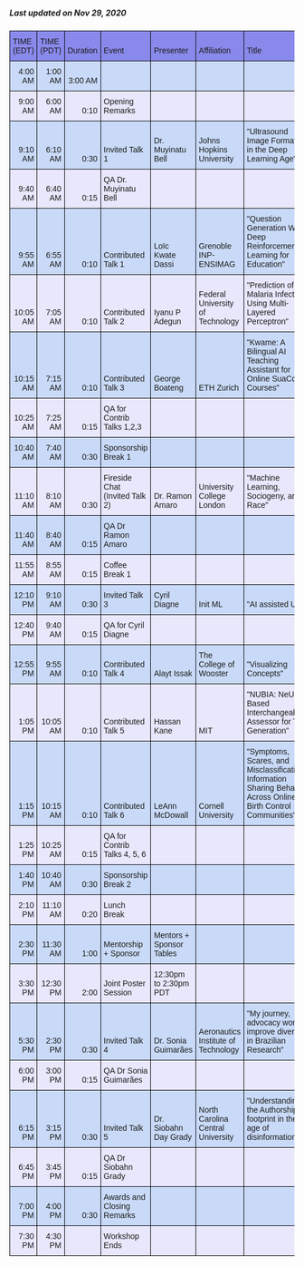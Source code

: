 ##### Last updated on Nov 29, 2020

<table style="border-collapse:collapse;border-spacing:0" class="tg"><thead><tr><th style="background-color:#8989EB;border-color:black;border-style:solid;border-width:1px;font-family:Arial, sans-serif;font-size:14px;font-weight:normal;overflow:hidden;padding:10px 5px;text-align:left;vertical-align:bottom;word-break:normal"><span style="background-color:#8989EB">TIME (EDT)</span></th><th style="background-color:#8989EB;border-color:black;border-style:solid;border-width:1px;font-family:Arial, sans-serif;font-size:14px;font-weight:normal;overflow:hidden;padding:10px 5px;text-align:left;vertical-align:bottom;word-break:normal"><span style="background-color:#8989EB">TIME (PDT)</span></th><th style="background-color:#8989EB;border-color:black;border-style:solid;border-width:1px;font-family:Arial, sans-serif;font-size:14px;font-weight:normal;overflow:hidden;padding:10px 5px;text-align:left;vertical-align:bottom;word-break:normal"><span style="background-color:#8989EB">Duration</span></th><th style="background-color:#8989EB;border-color:black;border-style:solid;border-width:1px;font-family:Arial, sans-serif;font-size:14px;font-weight:normal;overflow:hidden;padding:10px 5px;text-align:left;vertical-align:bottom;word-break:normal"><span style="background-color:#8989EB">Event</span></th><th style="background-color:#8989EB;border-color:black;border-style:solid;border-width:1px;font-family:Arial, sans-serif;font-size:14px;font-weight:normal;overflow:hidden;padding:10px 5px;text-align:left;vertical-align:bottom;word-break:normal"><span style="background-color:#8989EB">Presenter</span></th><th style="background-color:#8989EB;border-color:black;border-style:solid;border-width:1px;font-family:Arial, sans-serif;font-size:14px;font-weight:normal;overflow:hidden;padding:10px 5px;text-align:left;vertical-align:bottom;word-break:normal"><span style="background-color:#8989EB">Affiliation</span></th><th style="background-color:#8989EB;border-color:black;border-style:solid;border-width:1px;font-family:Arial, sans-serif;font-size:14px;font-weight:normal;overflow:hidden;padding:10px 5px;text-align:left;vertical-align:bottom;word-break:normal"><span style="background-color:#8989EB">Title</span></th></tr></thead><tbody><tr><td style="background-color:#C9DAF8;border-color:black;border-style:solid;border-width:1px;font-family:Arial, sans-serif;font-size:14px;overflow:hidden;padding:10px 5px;text-align:right;vertical-align:bottom;word-break:normal"><span style="background-color:#C9DAF8">4:00 AM</span></td><td style="background-color:#C9DAF8;border-color:black;border-style:solid;border-width:1px;font-family:Arial, sans-serif;font-size:14px;overflow:hidden;padding:10px 5px;text-align:right;vertical-align:bottom;word-break:normal"><span style="background-color:#C9DAF8">1:00 AM</span></td><td style="background-color:#C9DAF8;border-color:black;border-style:solid;border-width:1px;font-family:Arial, sans-serif;font-size:14px;overflow:hidden;padding:10px 5px;text-align:right;vertical-align:bottom;word-break:normal"><span style="background-color:#C9DAF8">3:00 AM</span></td><td style="background-color:#C9DAF8;border-color:black;border-style:solid;border-width:1px;font-family:Arial, sans-serif;font-size:14px;overflow:hidden;padding:10px 5px;text-align:left;vertical-align:bottom;word-break:normal"></td><td style="background-color:#C9DAF8;border-color:black;border-style:solid;border-width:1px;font-family:Arial, sans-serif;font-size:14px;overflow:hidden;padding:10px 5px;text-align:left;vertical-align:bottom;word-break:normal"></td><td style="background-color:#C9DAF8;border-color:black;border-style:solid;border-width:1px;font-family:Arial, sans-serif;font-size:14px;overflow:hidden;padding:10px 5px;text-align:left;vertical-align:bottom;word-break:normal"></td><td style="background-color:#C9DAF8;border-color:black;border-style:solid;border-width:1px;font-family:Arial, sans-serif;font-size:14px;overflow:hidden;padding:10px 5px;text-align:left;vertical-align:bottom;word-break:normal"></td></tr><tr><td style="background-color:#E8E7FC;border-color:black;border-style:solid;border-width:1px;font-family:Arial, sans-serif;font-size:14px;overflow:hidden;padding:10px 5px;text-align:right;vertical-align:bottom;word-break:normal"><span style="background-color:#E8E7FC">9:00 AM</span></td><td style="background-color:#E8E7FC;border-color:black;border-style:solid;border-width:1px;font-family:Arial, sans-serif;font-size:14px;overflow:hidden;padding:10px 5px;text-align:right;vertical-align:bottom;word-break:normal"><span style="background-color:#E8E7FC">6:00 AM</span></td><td style="background-color:#E8E7FC;border-color:black;border-style:solid;border-width:1px;font-family:Arial, sans-serif;font-size:14px;overflow:hidden;padding:10px 5px;text-align:right;vertical-align:bottom;word-break:normal"><span style="background-color:#E8E7FC">0:10</span></td><td style="background-color:#E8E7FC;border-color:black;border-style:solid;border-width:1px;font-family:Arial, sans-serif;font-size:14px;overflow:hidden;padding:10px 5px;text-align:left;vertical-align:bottom;word-break:normal"><span style="background-color:#E8E7FC">Opening Remarks</span></td><td style="background-color:#E8E7FC;border-color:black;border-style:solid;border-width:1px;font-family:Arial, sans-serif;font-size:14px;overflow:hidden;padding:10px 5px;text-align:left;vertical-align:bottom;word-break:normal"></td><td style="background-color:#E8E7FC;border-color:black;border-style:solid;border-width:1px;font-family:Arial, sans-serif;font-size:14px;overflow:hidden;padding:10px 5px;text-align:left;vertical-align:bottom;word-break:normal"></td><td style="background-color:#E8E7FC;border-color:black;border-style:solid;border-width:1px;font-family:Arial, sans-serif;font-size:14px;overflow:hidden;padding:10px 5px;text-align:left;vertical-align:bottom;word-break:normal"></td></tr><tr><td style="background-color:#C9DAF8;border-color:black;border-style:solid;border-width:1px;font-family:Arial, sans-serif;font-size:14px;overflow:hidden;padding:10px 5px;text-align:right;vertical-align:bottom;word-break:normal"><span style="background-color:#C9DAF8">9:10 AM</span></td><td style="background-color:#C9DAF8;border-color:black;border-style:solid;border-width:1px;font-family:Arial, sans-serif;font-size:14px;overflow:hidden;padding:10px 5px;text-align:right;vertical-align:bottom;word-break:normal"><span style="background-color:#C9DAF8">6:10 AM</span></td><td style="background-color:#C9DAF8;border-color:black;border-style:solid;border-width:1px;font-family:Arial, sans-serif;font-size:14px;overflow:hidden;padding:10px 5px;text-align:right;vertical-align:bottom;word-break:normal"><span style="background-color:#C9DAF8">0:30</span></td><td style="background-color:#C9DAF8;border-color:black;border-style:solid;border-width:1px;font-family:Arial, sans-serif;font-size:14px;overflow:hidden;padding:10px 5px;text-align:left;vertical-align:bottom;word-break:normal"><span style="background-color:#C9DAF8">Invited Talk 1</span></td><td style="background-color:#C9DAF8;border-color:black;border-style:solid;border-width:1px;font-family:Arial, sans-serif;font-size:14px;overflow:hidden;padding:10px 5px;text-align:left;vertical-align:bottom;word-break:normal"><span style="background-color:#C9DAF8">Dr. Muyinatu Bell</span></td><td style="background-color:#C9DAF8;border-color:black;border-style:solid;border-width:1px;font-family:Arial, sans-serif;font-size:14px;overflow:hidden;padding:10px 5px;text-align:left;vertical-align:bottom;word-break:normal"><span style="background-color:#C9DAF8">Johns Hopkins University</span></td><td style="background-color:#C9DAF8;border-color:black;border-style:solid;border-width:1px;font-family:Arial, sans-serif;font-size:14px;overflow:hidden;padding:10px 5px;text-align:left;vertical-align:bottom;word-break:normal"><span style="background-color:#C9DAF8">"Ultrasound Image Formation in the Deep Learning Age"</span></td></tr><tr><td style="background-color:#E8E7FC;border-color:black;border-style:solid;border-width:1px;font-family:Arial, sans-serif;font-size:14px;overflow:hidden;padding:10px 5px;text-align:right;vertical-align:bottom;word-break:normal"><span style="background-color:#E8E7FC">9:40 AM</span></td><td style="background-color:#E8E7FC;border-color:black;border-style:solid;border-width:1px;font-family:Arial, sans-serif;font-size:14px;overflow:hidden;padding:10px 5px;text-align:right;vertical-align:bottom;word-break:normal"><span style="background-color:#E8E7FC">6:40 AM</span></td><td style="background-color:#E8E7FC;border-color:black;border-style:solid;border-width:1px;font-family:Arial, sans-serif;font-size:14px;overflow:hidden;padding:10px 5px;text-align:right;vertical-align:bottom;word-break:normal"><span style="background-color:#E8E7FC">0:15</span></td><td style="background-color:#E8E7FC;border-color:black;border-style:solid;border-width:1px;font-family:Arial, sans-serif;font-size:14px;overflow:hidden;padding:10px 5px;text-align:left;vertical-align:bottom;word-break:normal"><span style="background-color:#E8E7FC">QA Dr. Muyinatu Bell</span></td><td style="background-color:#E8E7FC;border-color:black;border-style:solid;border-width:1px;font-family:Arial, sans-serif;font-size:14px;overflow:hidden;padding:10px 5px;text-align:left;vertical-align:bottom;word-break:normal"></td><td style="background-color:#E8E7FC;border-color:black;border-style:solid;border-width:1px;font-family:Arial, sans-serif;font-size:14px;overflow:hidden;padding:10px 5px;text-align:left;vertical-align:bottom;word-break:normal"></td><td style="background-color:#E8E7FC;border-color:black;border-style:solid;border-width:1px;font-family:Arial, sans-serif;font-size:14px;overflow:hidden;padding:10px 5px;text-align:left;vertical-align:bottom;word-break:normal"></td></tr><tr><td style="background-color:#C9DAF8;border-color:black;border-style:solid;border-width:1px;font-family:Arial, sans-serif;font-size:14px;overflow:hidden;padding:10px 5px;text-align:right;vertical-align:bottom;word-break:normal"><span style="background-color:#C9DAF8">9:55 AM</span></td><td style="background-color:#C9DAF8;border-color:black;border-style:solid;border-width:1px;font-family:Arial, sans-serif;font-size:14px;overflow:hidden;padding:10px 5px;text-align:right;vertical-align:bottom;word-break:normal"><span style="background-color:#C9DAF8">6:55 AM</span></td><td style="background-color:#C9DAF8;border-color:black;border-style:solid;border-width:1px;font-family:Arial, sans-serif;font-size:14px;overflow:hidden;padding:10px 5px;text-align:right;vertical-align:bottom;word-break:normal"><span style="background-color:#C9DAF8">0:10</span></td><td style="background-color:#C9DAF8;border-color:black;border-style:solid;border-width:1px;font-family:Arial, sans-serif;font-size:14px;overflow:hidden;padding:10px 5px;text-align:left;vertical-align:bottom;word-break:normal"><span style="background-color:#C9DAF8">Contributed Talk 1</span></td><td style="background-color:#C9DAF8;border-color:black;border-style:solid;border-width:1px;font-family:Arial, sans-serif;font-size:14px;overflow:hidden;padding:10px 5px;text-align:left;vertical-align:bottom;word-break:normal"><span style="background-color:#C9DAF8">Loïc Kwate Dassi</span></td><td style="background-color:#C9DAF8;border-color:black;border-style:solid;border-width:1px;font-family:Arial, sans-serif;font-size:14px;overflow:hidden;padding:10px 5px;text-align:left;vertical-align:bottom;word-break:normal"><span style="background-color:#C9DAF8">Grenoble INP-ENSIMAG</span></td><td style="background-color:#C9DAF8;border-color:black;border-style:solid;border-width:1px;font-family:Arial, sans-serif;font-size:14px;overflow:hidden;padding:10px 5px;text-align:left;vertical-align:top;word-break:normal">"Question Generation With Deep Reinforcement Learning for Education"</td></tr><tr><td style="background-color:#E8E7FC;border-color:black;border-style:solid;border-width:1px;font-family:Arial, sans-serif;font-size:14px;overflow:hidden;padding:10px 5px;text-align:right;vertical-align:bottom;word-break:normal"><span style="background-color:#E8E7FC">10:05 AM</span></td><td style="background-color:#E8E7FC;border-color:black;border-style:solid;border-width:1px;font-family:Arial, sans-serif;font-size:14px;overflow:hidden;padding:10px 5px;text-align:right;vertical-align:bottom;word-break:normal"><span style="background-color:#E8E7FC">7:05 AM</span></td><td style="background-color:#E8E7FC;border-color:black;border-style:solid;border-width:1px;font-family:Arial, sans-serif;font-size:14px;overflow:hidden;padding:10px 5px;text-align:right;vertical-align:bottom;word-break:normal"><span style="background-color:#E8E7FC">0:10</span></td><td style="background-color:#E8E7FC;border-color:black;border-style:solid;border-width:1px;font-family:Arial, sans-serif;font-size:14px;overflow:hidden;padding:10px 5px;text-align:left;vertical-align:bottom;word-break:normal"><span style="background-color:#E8E7FC">Contributed Talk 2</span></td><td style="background-color:#E8E7FC;border-color:black;border-style:solid;border-width:1px;font-family:Arial, sans-serif;font-size:14px;overflow:hidden;padding:10px 5px;text-align:left;vertical-align:bottom;word-break:normal"><span style="background-color:#E8E7FC">Iyanu P Adegun</span></td><td style="background-color:#E8E7FC;border-color:black;border-style:solid;border-width:1px;font-family:Arial, sans-serif;font-size:14px;overflow:hidden;padding:10px 5px;text-align:left;vertical-align:bottom;word-break:normal"><span style="background-color:#E8E7FC">Federal University of Technology</span></td><td style="background-color:#E8E7FC;border-color:black;border-style:solid;border-width:1px;font-family:Arial, sans-serif;font-size:14px;overflow:hidden;padding:10px 5px;text-align:left;vertical-align:bottom;word-break:normal"><span style="background-color:#E8E7FC">"Prediction of Malaria Infection Using Multi-Layered Perceptron"</span></td></tr><tr><td style="background-color:#C9DAF8;border-color:black;border-style:solid;border-width:1px;font-family:Arial, sans-serif;font-size:14px;overflow:hidden;padding:10px 5px;text-align:right;vertical-align:bottom;word-break:normal"><span style="background-color:#C9DAF8">10:15 AM</span></td><td style="background-color:#C9DAF8;border-color:black;border-style:solid;border-width:1px;font-family:Arial, sans-serif;font-size:14px;overflow:hidden;padding:10px 5px;text-align:right;vertical-align:bottom;word-break:normal"><span style="background-color:#C9DAF8">7:15 AM</span></td><td style="background-color:#C9DAF8;border-color:black;border-style:solid;border-width:1px;font-family:Arial, sans-serif;font-size:14px;overflow:hidden;padding:10px 5px;text-align:right;vertical-align:bottom;word-break:normal"><span style="background-color:#C9DAF8">0:10</span></td><td style="background-color:#C9DAF8;border-color:black;border-style:solid;border-width:1px;font-family:Arial, sans-serif;font-size:14px;overflow:hidden;padding:10px 5px;text-align:left;vertical-align:bottom;word-break:normal"><span style="background-color:#C9DAF8">Contributed Talk 3</span></td><td style="background-color:#C9DAF8;border-color:black;border-style:solid;border-width:1px;font-family:Arial, sans-serif;font-size:14px;overflow:hidden;padding:10px 5px;text-align:left;vertical-align:bottom;word-break:normal"><span style="background-color:#C9DAF8">George Boateng</span></td><td style="background-color:#C9DAF8;border-color:black;border-style:solid;border-width:1px;font-family:Arial, sans-serif;font-size:14px;overflow:hidden;padding:10px 5px;text-align:left;vertical-align:bottom;word-break:normal"><span style="background-color:#C9DAF8">ETH Zurich</span></td><td style="background-color:#C9DAF8;border-color:black;border-style:solid;border-width:1px;font-family:Arial, sans-serif;font-size:14px;overflow:hidden;padding:10px 5px;text-align:left;vertical-align:top;word-break:normal">"Kwame: A Bilingual AI Teaching Assistant for Online SuaCode Courses"</td></tr><tr><td style="background-color:#E8E7FC;border-color:black;border-style:solid;border-width:1px;font-family:Arial, sans-serif;font-size:14px;overflow:hidden;padding:10px 5px;text-align:right;vertical-align:bottom;word-break:normal"><span style="background-color:#E8E7FC">10:25 AM</span></td><td style="background-color:#E8E7FC;border-color:black;border-style:solid;border-width:1px;font-family:Arial, sans-serif;font-size:14px;overflow:hidden;padding:10px 5px;text-align:right;vertical-align:bottom;word-break:normal"><span style="background-color:#E8E7FC">7:25 AM</span></td><td style="background-color:#E8E7FC;border-color:black;border-style:solid;border-width:1px;font-family:Arial, sans-serif;font-size:14px;overflow:hidden;padding:10px 5px;text-align:right;vertical-align:bottom;word-break:normal"><span style="background-color:#E8E7FC">0:15</span></td><td style="background-color:#E8E7FC;border-color:black;border-style:solid;border-width:1px;font-family:Arial, sans-serif;font-size:14px;overflow:hidden;padding:10px 5px;text-align:left;vertical-align:bottom;word-break:normal"><span style="background-color:#E8E7FC">QA for Contrib Talks 1,2,3</span></td><td style="background-color:#E8E7FC;border-color:black;border-style:solid;border-width:1px;font-family:Arial, sans-serif;font-size:14px;overflow:hidden;padding:10px 5px;text-align:left;vertical-align:bottom;word-break:normal"></td><td style="background-color:#E8E7FC;border-color:black;border-style:solid;border-width:1px;font-family:Arial, sans-serif;font-size:14px;overflow:hidden;padding:10px 5px;text-align:left;vertical-align:bottom;word-break:normal"></td><td style="background-color:#E8E7FC;border-color:black;border-style:solid;border-width:1px;font-family:Arial, sans-serif;font-size:14px;overflow:hidden;padding:10px 5px;text-align:left;vertical-align:bottom;word-break:normal"></td></tr><tr><td style="background-color:#C9DAF8;border-color:black;border-style:solid;border-width:1px;font-family:Arial, sans-serif;font-size:14px;overflow:hidden;padding:10px 5px;text-align:right;vertical-align:bottom;word-break:normal"><span style="background-color:#C9DAF8">10:40 AM</span></td><td style="background-color:#C9DAF8;border-color:black;border-style:solid;border-width:1px;font-family:Arial, sans-serif;font-size:14px;overflow:hidden;padding:10px 5px;text-align:right;vertical-align:bottom;word-break:normal"><span style="background-color:#C9DAF8">7:40 AM</span></td><td style="background-color:#C9DAF8;border-color:black;border-style:solid;border-width:1px;font-family:Arial, sans-serif;font-size:14px;overflow:hidden;padding:10px 5px;text-align:right;vertical-align:bottom;word-break:normal"><span style="background-color:#C9DAF8">0:30</span></td><td style="background-color:#C9DAF8;border-color:black;border-style:solid;border-width:1px;font-family:Arial, sans-serif;font-size:14px;overflow:hidden;padding:10px 5px;text-align:left;vertical-align:bottom;word-break:normal"><span style="background-color:#C9DAF8">Sponsorship Break 1</span></td><td style="background-color:#C9DAF8;border-color:black;border-style:solid;border-width:1px;font-family:Arial, sans-serif;font-size:14px;overflow:hidden;padding:10px 5px;text-align:left;vertical-align:bottom;word-break:normal"></td><td style="background-color:#C9DAF8;border-color:black;border-style:solid;border-width:1px;font-family:Arial, sans-serif;font-size:14px;overflow:hidden;padding:10px 5px;text-align:left;vertical-align:bottom;word-break:normal"></td><td style="background-color:#C9DAF8;border-color:black;border-style:solid;border-width:1px;font-family:Arial, sans-serif;font-size:14px;overflow:hidden;padding:10px 5px;text-align:left;vertical-align:bottom;word-break:normal"></td></tr><tr><td style="background-color:#E8E7FC;border-color:black;border-style:solid;border-width:1px;font-family:Arial, sans-serif;font-size:14px;overflow:hidden;padding:10px 5px;text-align:right;vertical-align:bottom;word-break:normal"><span style="background-color:#E8E7FC">11:10 AM</span></td><td style="background-color:#E8E7FC;border-color:black;border-style:solid;border-width:1px;font-family:Arial, sans-serif;font-size:14px;overflow:hidden;padding:10px 5px;text-align:right;vertical-align:bottom;word-break:normal"><span style="background-color:#E8E7FC">8:10 AM</span></td><td style="background-color:#E8E7FC;border-color:black;border-style:solid;border-width:1px;font-family:Arial, sans-serif;font-size:14px;overflow:hidden;padding:10px 5px;text-align:right;vertical-align:bottom;word-break:normal"><span style="background-color:#E8E7FC">0:30</span></td><td style="background-color:#E8E7FC;border-color:black;border-style:solid;border-width:1px;font-family:Arial, sans-serif;font-size:14px;overflow:hidden;padding:10px 5px;text-align:left;vertical-align:bottom;word-break:normal"><span style="background-color:#E8E7FC">Fireside Chat (Invited Talk 2) </span></td><td style="background-color:#E8E7FC;border-color:black;border-style:solid;border-width:1px;font-family:Arial, sans-serif;font-size:14px;overflow:hidden;padding:10px 5px;text-align:left;vertical-align:bottom;word-break:normal"><span style="background-color:#E8E7FC">Dr. Ramon Amaro</span></td><td style="background-color:#E8E7FC;border-color:black;border-style:solid;border-width:1px;font-family:Arial, sans-serif;font-size:14px;overflow:hidden;padding:10px 5px;text-align:left;vertical-align:bottom;word-break:normal"><span style="background-color:#E8E7FC">University College London</span></td><td style="background-color:#E8E7FC;border-color:black;border-style:solid;border-width:1px;font-family:Arial, sans-serif;font-size:14px;overflow:hidden;padding:10px 5px;text-align:left;vertical-align:bottom;word-break:normal"><span style="background-color:#E8E7FC">"Machine Learning, Sociogeny, and Race"</span></td></tr><tr><td style="background-color:#C9DAF8;border-color:black;border-style:solid;border-width:1px;font-family:Arial, sans-serif;font-size:14px;overflow:hidden;padding:10px 5px;text-align:right;vertical-align:bottom;word-break:normal"><span style="background-color:#C9DAF8">11:40 AM</span></td><td style="background-color:#C9DAF8;border-color:black;border-style:solid;border-width:1px;font-family:Arial, sans-serif;font-size:14px;overflow:hidden;padding:10px 5px;text-align:right;vertical-align:bottom;word-break:normal"><span style="background-color:#C9DAF8">8:40 AM</span></td><td style="background-color:#C9DAF8;border-color:black;border-style:solid;border-width:1px;font-family:Arial, sans-serif;font-size:14px;overflow:hidden;padding:10px 5px;text-align:right;vertical-align:bottom;word-break:normal"><span style="background-color:#C9DAF8">0:15</span></td><td style="background-color:#C9DAF8;border-color:black;border-style:solid;border-width:1px;font-family:Arial, sans-serif;font-size:14px;overflow:hidden;padding:10px 5px;text-align:left;vertical-align:bottom;word-break:normal"><span style="background-color:#C9DAF8">QA Dr Ramon Amaro</span></td><td style="background-color:#C9DAF8;border-color:black;border-style:solid;border-width:1px;font-family:Arial, sans-serif;font-size:14px;overflow:hidden;padding:10px 5px;text-align:left;vertical-align:bottom;word-break:normal"></td><td style="background-color:#C9DAF8;border-color:black;border-style:solid;border-width:1px;font-family:Arial, sans-serif;font-size:14px;overflow:hidden;padding:10px 5px;text-align:left;vertical-align:bottom;word-break:normal"></td><td style="background-color:#C9DAF8;border-color:black;border-style:solid;border-width:1px;font-family:Arial, sans-serif;font-size:14px;overflow:hidden;padding:10px 5px;text-align:left;vertical-align:bottom;word-break:normal"></td></tr><tr><td style="background-color:#E8E7FC;border-color:black;border-style:solid;border-width:1px;font-family:Arial, sans-serif;font-size:14px;overflow:hidden;padding:10px 5px;text-align:right;vertical-align:bottom;word-break:normal"><span style="background-color:#E8E7FC">11:55 AM</span></td><td style="background-color:#E8E7FC;border-color:black;border-style:solid;border-width:1px;font-family:Arial, sans-serif;font-size:14px;overflow:hidden;padding:10px 5px;text-align:right;vertical-align:bottom;word-break:normal"><span style="background-color:#E8E7FC">8:55 AM</span></td><td style="background-color:#E8E7FC;border-color:black;border-style:solid;border-width:1px;font-family:Arial, sans-serif;font-size:14px;overflow:hidden;padding:10px 5px;text-align:right;vertical-align:bottom;word-break:normal"><span style="background-color:#E8E7FC">0:15</span></td><td style="background-color:#E8E7FC;border-color:black;border-style:solid;border-width:1px;font-family:Arial, sans-serif;font-size:14px;overflow:hidden;padding:10px 5px;text-align:left;vertical-align:bottom;word-break:normal"><span style="background-color:#E8E7FC">Coffee Break 1</span></td><td style="background-color:#E8E7FC;border-color:black;border-style:solid;border-width:1px;font-family:Arial, sans-serif;font-size:14px;overflow:hidden;padding:10px 5px;text-align:left;vertical-align:bottom;word-break:normal"></td><td style="background-color:#E8E7FC;border-color:black;border-style:solid;border-width:1px;font-family:Arial, sans-serif;font-size:14px;overflow:hidden;padding:10px 5px;text-align:left;vertical-align:bottom;word-break:normal"></td><td style="background-color:#E8E7FC;border-color:black;border-style:solid;border-width:1px;font-family:Arial, sans-serif;font-size:14px;overflow:hidden;padding:10px 5px;text-align:left;vertical-align:bottom;word-break:normal"></td></tr><tr><td style="background-color:#C9DAF8;border-color:black;border-style:solid;border-width:1px;font-family:Arial, sans-serif;font-size:14px;overflow:hidden;padding:10px 5px;text-align:right;vertical-align:bottom;word-break:normal"><span style="background-color:#C9DAF8">12:10 PM</span></td><td style="background-color:#C9DAF8;border-color:black;border-style:solid;border-width:1px;font-family:Arial, sans-serif;font-size:14px;overflow:hidden;padding:10px 5px;text-align:right;vertical-align:bottom;word-break:normal"><span style="background-color:#C9DAF8">9:10 AM</span></td><td style="background-color:#C9DAF8;border-color:black;border-style:solid;border-width:1px;font-family:Arial, sans-serif;font-size:14px;overflow:hidden;padding:10px 5px;text-align:right;vertical-align:bottom;word-break:normal"><span style="background-color:#C9DAF8">0:30</span></td><td style="background-color:#C9DAF8;border-color:black;border-style:solid;border-width:1px;font-family:Arial, sans-serif;font-size:14px;overflow:hidden;padding:10px 5px;text-align:left;vertical-align:bottom;word-break:normal"><span style="background-color:#C9DAF8">Invited Talk 3</span></td><td style="background-color:#C9DAF8;border-color:black;border-style:solid;border-width:1px;font-family:Arial, sans-serif;font-size:14px;overflow:hidden;padding:10px 5px;text-align:left;vertical-align:bottom;word-break:normal"><span style="background-color:#C9DAF8">Cyril Diagne</span></td><td style="background-color:#C9DAF8;border-color:black;border-style:solid;border-width:1px;font-family:Arial, sans-serif;font-size:14px;overflow:hidden;padding:10px 5px;text-align:left;vertical-align:bottom;word-break:normal"><span style="background-color:#C9DAF8">Init ML</span></td><td style="background-color:#C9DAF8;border-color:black;border-style:solid;border-width:1px;font-family:Arial, sans-serif;font-size:14px;overflow:hidden;padding:10px 5px;text-align:left;vertical-align:bottom;word-break:normal"><span style="background-color:#C9DAF8">"AI assisted UIs"</span></td></tr><tr><td style="background-color:#E8E7FC;border-color:black;border-style:solid;border-width:1px;font-family:Arial, sans-serif;font-size:14px;overflow:hidden;padding:10px 5px;text-align:right;vertical-align:bottom;word-break:normal"><span style="background-color:#E8E7FC">12:40 PM</span></td><td style="background-color:#E8E7FC;border-color:black;border-style:solid;border-width:1px;font-family:Arial, sans-serif;font-size:14px;overflow:hidden;padding:10px 5px;text-align:right;vertical-align:bottom;word-break:normal"><span style="background-color:#E8E7FC">9:40 AM</span></td><td style="background-color:#E8E7FC;border-color:black;border-style:solid;border-width:1px;font-family:Arial, sans-serif;font-size:14px;overflow:hidden;padding:10px 5px;text-align:right;vertical-align:bottom;word-break:normal"><span style="background-color:#E8E7FC">0:15</span></td><td style="background-color:#E8E7FC;border-color:black;border-style:solid;border-width:1px;font-family:Arial, sans-serif;font-size:14px;overflow:hidden;padding:10px 5px;text-align:left;vertical-align:bottom;word-break:normal"><span style="background-color:#E8E7FC">QA for Cyril Diagne</span></td><td style="background-color:#E8E7FC;border-color:black;border-style:solid;border-width:1px;font-family:Arial, sans-serif;font-size:14px;overflow:hidden;padding:10px 5px;text-align:left;vertical-align:bottom;word-break:normal"></td><td style="background-color:#E8E7FC;border-color:black;border-style:solid;border-width:1px;font-family:Arial, sans-serif;font-size:14px;overflow:hidden;padding:10px 5px;text-align:left;vertical-align:bottom;word-break:normal"></td><td style="background-color:#E8E7FC;border-color:black;border-style:solid;border-width:1px;font-family:Arial, sans-serif;font-size:14px;overflow:hidden;padding:10px 5px;text-align:left;vertical-align:bottom;word-break:normal"></td></tr><tr><td style="background-color:#C9DAF8;border-color:black;border-style:solid;border-width:1px;font-family:Arial, sans-serif;font-size:14px;overflow:hidden;padding:10px 5px;text-align:right;vertical-align:bottom;word-break:normal"><span style="background-color:#C9DAF8">12:55 PM</span></td><td style="background-color:#C9DAF8;border-color:black;border-style:solid;border-width:1px;font-family:Arial, sans-serif;font-size:14px;overflow:hidden;padding:10px 5px;text-align:right;vertical-align:bottom;word-break:normal"><span style="background-color:#C9DAF8">9:55 AM</span></td><td style="background-color:#C9DAF8;border-color:black;border-style:solid;border-width:1px;font-family:Arial, sans-serif;font-size:14px;overflow:hidden;padding:10px 5px;text-align:right;vertical-align:bottom;word-break:normal"><span style="background-color:#C9DAF8">0:10</span></td><td style="background-color:#C9DAF8;border-color:black;border-style:solid;border-width:1px;font-family:Arial, sans-serif;font-size:14px;overflow:hidden;padding:10px 5px;text-align:left;vertical-align:bottom;word-break:normal"><span style="background-color:#C9DAF8">Contributed Talk 4</span></td><td style="background-color:#C9DAF8;border-color:black;border-style:solid;border-width:1px;font-family:Arial, sans-serif;font-size:14px;overflow:hidden;padding:10px 5px;text-align:left;vertical-align:bottom;word-break:normal"><span style="background-color:#C9DAF8">Alayt Issak</span></td><td style="background-color:#C9DAF8;border-color:black;border-style:solid;border-width:1px;font-family:Arial, sans-serif;font-size:14px;overflow:hidden;padding:10px 5px;text-align:left;vertical-align:bottom;word-break:normal"><span style="background-color:#C9DAF8">The College of Wooster</span></td><td style="background-color:#C9DAF8;border-color:black;border-style:solid;border-width:1px;font-family:Arial, sans-serif;font-size:14px;overflow:hidden;padding:10px 5px;text-align:left;vertical-align:bottom;word-break:normal"><span style="background-color:#C9DAF8">"Visualizing Concepts"</span></td></tr><tr><td style="background-color:#E8E7FC;border-color:black;border-style:solid;border-width:1px;font-family:Arial, sans-serif;font-size:14px;overflow:hidden;padding:10px 5px;text-align:right;vertical-align:bottom;word-break:normal"><span style="background-color:#E8E7FC">1:05 PM</span></td><td style="background-color:#E8E7FC;border-color:black;border-style:solid;border-width:1px;font-family:Arial, sans-serif;font-size:14px;overflow:hidden;padding:10px 5px;text-align:right;vertical-align:bottom;word-break:normal"><span style="background-color:#E8E7FC">10:05 AM</span></td><td style="background-color:#E8E7FC;border-color:black;border-style:solid;border-width:1px;font-family:Arial, sans-serif;font-size:14px;overflow:hidden;padding:10px 5px;text-align:right;vertical-align:bottom;word-break:normal"><span style="background-color:#E8E7FC">0:10</span></td><td style="background-color:#E8E7FC;border-color:black;border-style:solid;border-width:1px;font-family:Arial, sans-serif;font-size:14px;overflow:hidden;padding:10px 5px;text-align:left;vertical-align:bottom;word-break:normal"><span style="background-color:#E8E7FC">Contributed Talk 5</span></td><td style="background-color:#E8E7FC;border-color:black;border-style:solid;border-width:1px;font-family:Arial, sans-serif;font-size:14px;overflow:hidden;padding:10px 5px;text-align:left;vertical-align:bottom;word-break:normal"><span style="background-color:#E8E7FC">Hassan Kane</span></td><td style="background-color:#E8E7FC;border-color:black;border-style:solid;border-width:1px;font-family:Arial, sans-serif;font-size:14px;overflow:hidden;padding:10px 5px;text-align:left;vertical-align:bottom;word-break:normal"><span style="background-color:#E8E7FC">MIT</span></td><td style="background-color:#E8E7FC;border-color:black;border-style:solid;border-width:1px;font-family:Arial, sans-serif;font-size:14px;overflow:hidden;padding:10px 5px;text-align:left;vertical-align:top;word-break:normal">"NUBIA: NeUral Based Interchangeability Assessor for Text Generation"</td></tr><tr><td style="background-color:#C9DAF8;border-color:black;border-style:solid;border-width:1px;font-family:Arial, sans-serif;font-size:14px;overflow:hidden;padding:10px 5px;text-align:right;vertical-align:bottom;word-break:normal"><span style="background-color:#C9DAF8">1:15 PM</span></td><td style="background-color:#C9DAF8;border-color:black;border-style:solid;border-width:1px;font-family:Arial, sans-serif;font-size:14px;overflow:hidden;padding:10px 5px;text-align:right;vertical-align:bottom;word-break:normal"><span style="background-color:#C9DAF8">10:15 AM</span></td><td style="background-color:#C9DAF8;border-color:black;border-style:solid;border-width:1px;font-family:Arial, sans-serif;font-size:14px;overflow:hidden;padding:10px 5px;text-align:right;vertical-align:bottom;word-break:normal"><span style="background-color:#C9DAF8">0:10</span></td><td style="background-color:#C9DAF8;border-color:black;border-style:solid;border-width:1px;font-family:Arial, sans-serif;font-size:14px;overflow:hidden;padding:10px 5px;text-align:left;vertical-align:bottom;word-break:normal"><span style="background-color:#C9DAF8">Contributed Talk 6</span></td><td style="background-color:#C9DAF8;border-color:black;border-style:solid;border-width:1px;font-family:Arial, sans-serif;font-size:14px;overflow:hidden;padding:10px 5px;text-align:left;vertical-align:bottom;word-break:normal"><span style="background-color:#C9DAF8">LeAnn McDowall</span></td><td style="background-color:#C9DAF8;border-color:black;border-style:solid;border-width:1px;font-family:Arial, sans-serif;font-size:14px;overflow:hidden;padding:10px 5px;text-align:left;vertical-align:bottom;word-break:normal"><span style="background-color:#C9DAF8">Cornell University</span></td><td style="background-color:#C9DAF8;border-color:black;border-style:solid;border-width:1px;font-family:Arial, sans-serif;font-size:14px;overflow:hidden;padding:10px 5px;text-align:left;vertical-align:top;word-break:normal">"Symptoms, Scares, and Misclassifications: Information Sharing Behavior Across Online Birth Control Communities"</td></tr><tr><td style="background-color:#E8E7FC;border-color:black;border-style:solid;border-width:1px;font-family:Arial, sans-serif;font-size:14px;overflow:hidden;padding:10px 5px;text-align:right;vertical-align:bottom;word-break:normal"><span style="background-color:#E8E7FC">1:25 PM</span></td><td style="background-color:#E8E7FC;border-color:black;border-style:solid;border-width:1px;font-family:Arial, sans-serif;font-size:14px;overflow:hidden;padding:10px 5px;text-align:right;vertical-align:bottom;word-break:normal"><span style="background-color:#E8E7FC">10:25 AM</span></td><td style="background-color:#E8E7FC;border-color:black;border-style:solid;border-width:1px;font-family:Arial, sans-serif;font-size:14px;overflow:hidden;padding:10px 5px;text-align:right;vertical-align:bottom;word-break:normal"><span style="background-color:#E8E7FC">0:15</span></td><td style="background-color:#E8E7FC;border-color:black;border-style:solid;border-width:1px;font-family:Arial, sans-serif;font-size:14px;overflow:hidden;padding:10px 5px;text-align:left;vertical-align:bottom;word-break:normal"><span style="background-color:#E8E7FC">QA for Contrib Talks 4, 5, 6</span></td><td style="background-color:#E8E7FC;border-color:black;border-style:solid;border-width:1px;font-family:Arial, sans-serif;font-size:14px;overflow:hidden;padding:10px 5px;text-align:left;vertical-align:bottom;word-break:normal"></td><td style="background-color:#E8E7FC;border-color:black;border-style:solid;border-width:1px;font-family:Arial, sans-serif;font-size:14px;overflow:hidden;padding:10px 5px;text-align:left;vertical-align:bottom;word-break:normal"></td><td style="background-color:#E8E7FC;border-color:black;border-style:solid;border-width:1px;font-family:Arial, sans-serif;font-size:14px;overflow:hidden;padding:10px 5px;text-align:left;vertical-align:bottom;word-break:normal"></td></tr><tr><td style="background-color:#C9DAF8;border-color:black;border-style:solid;border-width:1px;font-family:Arial, sans-serif;font-size:14px;overflow:hidden;padding:10px 5px;text-align:right;vertical-align:bottom;word-break:normal"><span style="background-color:#C9DAF8">1:40 PM</span></td><td style="background-color:#C9DAF8;border-color:black;border-style:solid;border-width:1px;font-family:Arial, sans-serif;font-size:14px;overflow:hidden;padding:10px 5px;text-align:right;vertical-align:bottom;word-break:normal"><span style="background-color:#C9DAF8">10:40 AM</span></td><td style="background-color:#C9DAF8;border-color:black;border-style:solid;border-width:1px;font-family:Arial, sans-serif;font-size:14px;overflow:hidden;padding:10px 5px;text-align:right;vertical-align:bottom;word-break:normal"><span style="background-color:#C9DAF8">0:30</span></td><td style="background-color:#C9DAF8;border-color:black;border-style:solid;border-width:1px;font-family:Arial, sans-serif;font-size:14px;overflow:hidden;padding:10px 5px;text-align:left;vertical-align:bottom;word-break:normal"><span style="background-color:#C9DAF8">Sponsorship Break 2</span></td><td style="background-color:#C9DAF8;border-color:black;border-style:solid;border-width:1px;font-family:Arial, sans-serif;font-size:14px;overflow:hidden;padding:10px 5px;text-align:left;vertical-align:bottom;word-break:normal"></td><td style="background-color:#C9DAF8;border-color:black;border-style:solid;border-width:1px;font-family:Arial, sans-serif;font-size:14px;overflow:hidden;padding:10px 5px;text-align:left;vertical-align:bottom;word-break:normal"></td><td style="background-color:#C9DAF8;border-color:black;border-style:solid;border-width:1px;font-family:Arial, sans-serif;font-size:14px;overflow:hidden;padding:10px 5px;text-align:left;vertical-align:bottom;word-break:normal"></td></tr><tr><td style="background-color:#E8E7FC;border-color:black;border-style:solid;border-width:1px;font-family:Arial, sans-serif;font-size:14px;overflow:hidden;padding:10px 5px;text-align:right;vertical-align:bottom;word-break:normal"><span style="background-color:#E8E7FC">2:10 PM</span></td><td style="background-color:#E8E7FC;border-color:black;border-style:solid;border-width:1px;font-family:Arial, sans-serif;font-size:14px;overflow:hidden;padding:10px 5px;text-align:right;vertical-align:bottom;word-break:normal"><span style="background-color:#E8E7FC">11:10 AM</span></td><td style="background-color:#E8E7FC;border-color:black;border-style:solid;border-width:1px;font-family:Arial, sans-serif;font-size:14px;overflow:hidden;padding:10px 5px;text-align:right;vertical-align:bottom;word-break:normal"><span style="background-color:#E8E7FC">0:20</span></td><td style="background-color:#E8E7FC;border-color:black;border-style:solid;border-width:1px;font-family:Arial, sans-serif;font-size:14px;overflow:hidden;padding:10px 5px;text-align:left;vertical-align:bottom;word-break:normal"><span style="background-color:#E8E7FC">Lunch Break</span></td><td style="background-color:#E8E7FC;border-color:black;border-style:solid;border-width:1px;font-family:Arial, sans-serif;font-size:14px;overflow:hidden;padding:10px 5px;text-align:left;vertical-align:bottom;word-break:normal"></td><td style="background-color:#E8E7FC;border-color:black;border-style:solid;border-width:1px;font-family:Arial, sans-serif;font-size:14px;overflow:hidden;padding:10px 5px;text-align:left;vertical-align:bottom;word-break:normal"></td><td style="background-color:#E8E7FC;border-color:black;border-style:solid;border-width:1px;font-family:Arial, sans-serif;font-size:14px;overflow:hidden;padding:10px 5px;text-align:left;vertical-align:bottom;word-break:normal"></td></tr><tr><td style="background-color:#C9DAF8;border-color:black;border-style:solid;border-width:1px;font-family:Arial, sans-serif;font-size:14px;overflow:hidden;padding:10px 5px;text-align:right;vertical-align:bottom;word-break:normal"><span style="background-color:#C9DAF8">2:30 PM</span></td><td style="background-color:#C9DAF8;border-color:black;border-style:solid;border-width:1px;font-family:Arial, sans-serif;font-size:14px;overflow:hidden;padding:10px 5px;text-align:right;vertical-align:bottom;word-break:normal"><span style="background-color:#C9DAF8">11:30 AM</span></td><td style="background-color:#C9DAF8;border-color:black;border-style:solid;border-width:1px;font-family:Arial, sans-serif;font-size:14px;overflow:hidden;padding:10px 5px;text-align:right;vertical-align:bottom;word-break:normal"><span style="background-color:#C9DAF8">1:00</span></td><td style="background-color:#C9DAF8;border-color:black;border-style:solid;border-width:1px;font-family:Arial, sans-serif;font-size:14px;overflow:hidden;padding:10px 5px;text-align:left;vertical-align:bottom;word-break:normal"><span style="background-color:#C9DAF8">Mentorship + Sponsor</span></td><td style="background-color:#C9DAF8;border-color:black;border-style:solid;border-width:1px;font-family:Arial, sans-serif;font-size:14px;overflow:hidden;padding:10px 5px;text-align:left;vertical-align:bottom;word-break:normal"><span style="background-color:#C9DAF8">Mentors + Sponsor Tables</span></td><td style="background-color:#C9DAF8;border-color:black;border-style:solid;border-width:1px;font-family:Arial, sans-serif;font-size:14px;overflow:hidden;padding:10px 5px;text-align:left;vertical-align:bottom;word-break:normal"></td><td style="background-color:#C9DAF8;border-color:black;border-style:solid;border-width:1px;font-family:Arial, sans-serif;font-size:14px;overflow:hidden;padding:10px 5px;text-align:left;vertical-align:bottom;word-break:normal"></td></tr><tr><td style="background-color:#E8E7FC;border-color:black;border-style:solid;border-width:1px;font-family:Arial, sans-serif;font-size:14px;overflow:hidden;padding:10px 5px;text-align:right;vertical-align:bottom;word-break:normal"><span style="background-color:#E8E7FC">3:30 PM</span></td><td style="background-color:#E8E7FC;border-color:black;border-style:solid;border-width:1px;font-family:Arial, sans-serif;font-size:14px;overflow:hidden;padding:10px 5px;text-align:right;vertical-align:bottom;word-break:normal"><span style="background-color:#E8E7FC">12:30 PM</span></td><td style="background-color:#E8E7FC;border-color:black;border-style:solid;border-width:1px;font-family:Arial, sans-serif;font-size:14px;overflow:hidden;padding:10px 5px;text-align:right;vertical-align:bottom;word-break:normal"><span style="background-color:#E8E7FC">2:00</span></td><td style="background-color:#E8E7FC;border-color:black;border-style:solid;border-width:1px;font-family:Arial, sans-serif;font-size:14px;overflow:hidden;padding:10px 5px;text-align:left;vertical-align:bottom;word-break:normal"><span style="background-color:#E8E7FC">Joint Poster Session</span></td><td style="background-color:#E8E7FC;border-color:black;border-style:solid;border-width:1px;font-family:Arial, sans-serif;font-size:14px;overflow:hidden;padding:10px 5px;text-align:left;vertical-align:bottom;word-break:normal"><span style="background-color:#E8E7FC">12:30pm to 2:30pm PDT</span></td><td style="background-color:#E8E7FC;border-color:black;border-style:solid;border-width:1px;font-family:Arial, sans-serif;font-size:14px;overflow:hidden;padding:10px 5px;text-align:left;vertical-align:bottom;word-break:normal"></td><td style="background-color:#E8E7FC;border-color:black;border-style:solid;border-width:1px;font-family:Arial, sans-serif;font-size:14px;overflow:hidden;padding:10px 5px;text-align:left;vertical-align:bottom;word-break:normal"></td></tr><tr><td style="background-color:#C9DAF8;border-color:black;border-style:solid;border-width:1px;font-family:Arial, sans-serif;font-size:14px;overflow:hidden;padding:10px 5px;text-align:right;vertical-align:bottom;word-break:normal"><span style="background-color:#C9DAF8">5:30 PM</span></td><td style="background-color:#C9DAF8;border-color:black;border-style:solid;border-width:1px;font-family:Arial, sans-serif;font-size:14px;overflow:hidden;padding:10px 5px;text-align:right;vertical-align:bottom;word-break:normal"><span style="background-color:#C9DAF8">2:30 PM</span></td><td style="background-color:#C9DAF8;border-color:black;border-style:solid;border-width:1px;font-family:Arial, sans-serif;font-size:14px;overflow:hidden;padding:10px 5px;text-align:right;vertical-align:bottom;word-break:normal"><span style="background-color:#C9DAF8">0:30</span></td><td style="background-color:#C9DAF8;border-color:black;border-style:solid;border-width:1px;font-family:Arial, sans-serif;font-size:14px;overflow:hidden;padding:10px 5px;text-align:left;vertical-align:bottom;word-break:normal"><span style="background-color:#C9DAF8">Invited Talk 4</span></td><td style="background-color:#C9DAF8;border-color:black;border-style:solid;border-width:1px;font-family:Arial, sans-serif;font-size:14px;overflow:hidden;padding:10px 5px;text-align:left;vertical-align:bottom;word-break:normal"><span style="background-color:#C9DAF8">Dr. Sonia Guimarães</span></td><td style="background-color:#C9DAF8;border-color:black;border-style:solid;border-width:1px;font-family:Arial, sans-serif;font-size:14px;overflow:hidden;padding:10px 5px;text-align:left;vertical-align:bottom;word-break:normal"><span style="background-color:#C9DAF8">Aeronautics Institute of Technology</span></td><td style="background-color:#C9DAF8;border-color:black;border-style:solid;border-width:1px;font-family:Arial, sans-serif;font-size:14px;overflow:hidden;padding:10px 5px;text-align:left;vertical-align:bottom;word-break:normal"><span style="background-color:#C9DAF8">"My journey, advocacy work to improve diversity in Brazilian Research"</span></td></tr><tr><td style="background-color:#E8E7FC;border-color:black;border-style:solid;border-width:1px;font-family:Arial, sans-serif;font-size:14px;overflow:hidden;padding:10px 5px;text-align:right;vertical-align:bottom;word-break:normal"><span style="background-color:#E8E7FC">6:00 PM</span></td><td style="background-color:#E8E7FC;border-color:black;border-style:solid;border-width:1px;font-family:Arial, sans-serif;font-size:14px;overflow:hidden;padding:10px 5px;text-align:right;vertical-align:bottom;word-break:normal"><span style="background-color:#E8E7FC">3:00 PM</span></td><td style="background-color:#E8E7FC;border-color:black;border-style:solid;border-width:1px;font-family:Arial, sans-serif;font-size:14px;overflow:hidden;padding:10px 5px;text-align:right;vertical-align:bottom;word-break:normal"><span style="background-color:#E8E7FC">0:15</span></td><td style="background-color:#E8E7FC;border-color:black;border-style:solid;border-width:1px;font-family:Arial, sans-serif;font-size:14px;overflow:hidden;padding:10px 5px;text-align:left;vertical-align:bottom;word-break:normal"><span style="background-color:#E8E7FC">QA Dr Sonia Guimarães</span></td><td style="background-color:#E8E7FC;border-color:black;border-style:solid;border-width:1px;font-family:Arial, sans-serif;font-size:14px;overflow:hidden;padding:10px 5px;text-align:left;vertical-align:bottom;word-break:normal"></td><td style="background-color:#E8E7FC;border-color:black;border-style:solid;border-width:1px;font-family:Arial, sans-serif;font-size:14px;overflow:hidden;padding:10px 5px;text-align:left;vertical-align:bottom;word-break:normal"></td><td style="background-color:#E8E7FC;border-color:black;border-style:solid;border-width:1px;font-family:Arial, sans-serif;font-size:14px;overflow:hidden;padding:10px 5px;text-align:left;vertical-align:bottom;word-break:normal"></td></tr><tr><td style="background-color:#C9DAF8;border-color:black;border-style:solid;border-width:1px;font-family:Arial, sans-serif;font-size:14px;overflow:hidden;padding:10px 5px;text-align:right;vertical-align:bottom;word-break:normal"><span style="background-color:#C9DAF8">6:15 PM</span></td><td style="background-color:#C9DAF8;border-color:black;border-style:solid;border-width:1px;font-family:Arial, sans-serif;font-size:14px;overflow:hidden;padding:10px 5px;text-align:right;vertical-align:bottom;word-break:normal"><span style="background-color:#C9DAF8">3:15 PM</span></td><td style="background-color:#C9DAF8;border-color:black;border-style:solid;border-width:1px;font-family:Arial, sans-serif;font-size:14px;overflow:hidden;padding:10px 5px;text-align:right;vertical-align:bottom;word-break:normal"><span style="background-color:#C9DAF8">0:30</span></td><td style="background-color:#C9DAF8;border-color:black;border-style:solid;border-width:1px;font-family:Arial, sans-serif;font-size:14px;overflow:hidden;padding:10px 5px;text-align:left;vertical-align:bottom;word-break:normal"><span style="background-color:#C9DAF8">Invited Talk 5</span></td><td style="background-color:#C9DAF8;border-color:black;border-style:solid;border-width:1px;font-family:Arial, sans-serif;font-size:14px;overflow:hidden;padding:10px 5px;text-align:left;vertical-align:bottom;word-break:normal"><span style="background-color:#C9DAF8">Dr. Siobahn Day Grady</span></td><td style="background-color:#C9DAF8;border-color:black;border-style:solid;border-width:1px;font-family:Arial, sans-serif;font-size:14px;overflow:hidden;padding:10px 5px;text-align:left;vertical-align:bottom;word-break:normal"><span style="background-color:#C9DAF8">North Carolina Central University</span></td><td style="background-color:#C9DAF8;border-color:black;border-style:solid;border-width:1px;font-family:Arial, sans-serif;font-size:14px;overflow:hidden;padding:10px 5px;text-align:left;vertical-align:bottom;word-break:normal"><span style="background-color:#C9DAF8">"Understanding the Authorship footprint in the age of disinformation"</span></td></tr><tr><td style="background-color:#E8E7FC;border-color:black;border-style:solid;border-width:1px;font-family:Arial, sans-serif;font-size:14px;overflow:hidden;padding:10px 5px;text-align:right;vertical-align:bottom;word-break:normal"><span style="background-color:#E8E7FC">6:45 PM</span></td><td style="background-color:#E8E7FC;border-color:black;border-style:solid;border-width:1px;font-family:Arial, sans-serif;font-size:14px;overflow:hidden;padding:10px 5px;text-align:right;vertical-align:bottom;word-break:normal"><span style="background-color:#E8E7FC">3:45 PM</span></td><td style="background-color:#E8E7FC;border-color:black;border-style:solid;border-width:1px;font-family:Arial, sans-serif;font-size:14px;overflow:hidden;padding:10px 5px;text-align:right;vertical-align:bottom;word-break:normal"><span style="background-color:#E8E7FC">0:15</span></td><td style="background-color:#E8E7FC;border-color:black;border-style:solid;border-width:1px;font-family:Arial, sans-serif;font-size:14px;overflow:hidden;padding:10px 5px;text-align:left;vertical-align:bottom;word-break:normal"><span style="background-color:#E8E7FC">QA Dr Siobahn Grady</span></td><td style="background-color:#E8E7FC;border-color:black;border-style:solid;border-width:1px;font-family:Arial, sans-serif;font-size:14px;overflow:hidden;padding:10px 5px;text-align:left;vertical-align:bottom;word-break:normal"></td><td style="background-color:#E8E7FC;border-color:black;border-style:solid;border-width:1px;font-family:Arial, sans-serif;font-size:14px;overflow:hidden;padding:10px 5px;text-align:left;vertical-align:bottom;word-break:normal"></td><td style="background-color:#E8E7FC;border-color:black;border-style:solid;border-width:1px;font-family:Arial, sans-serif;font-size:14px;overflow:hidden;padding:10px 5px;text-align:left;vertical-align:bottom;word-break:normal"></td></tr><tr><td style="background-color:#C9DAF8;border-color:black;border-style:solid;border-width:1px;font-family:Arial, sans-serif;font-size:14px;overflow:hidden;padding:10px 5px;text-align:right;vertical-align:bottom;word-break:normal"><span style="background-color:#C9DAF8">7:00 PM</span></td><td style="background-color:#C9DAF8;border-color:black;border-style:solid;border-width:1px;font-family:Arial, sans-serif;font-size:14px;overflow:hidden;padding:10px 5px;text-align:right;vertical-align:bottom;word-break:normal"><span style="background-color:#C9DAF8">4:00 PM</span></td><td style="background-color:#C9DAF8;border-color:black;border-style:solid;border-width:1px;font-family:Arial, sans-serif;font-size:14px;overflow:hidden;padding:10px 5px;text-align:right;vertical-align:bottom;word-break:normal"><span style="background-color:#C9DAF8">0:30</span></td><td style="background-color:#C9DAF8;border-color:black;border-style:solid;border-width:1px;font-family:Arial, sans-serif;font-size:14px;overflow:hidden;padding:10px 5px;text-align:left;vertical-align:bottom;word-break:normal"><span style="background-color:#C9DAF8">Awards and Closing Remarks</span></td><td style="background-color:#C9DAF8;border-color:black;border-style:solid;border-width:1px;font-family:Arial, sans-serif;font-size:14px;overflow:hidden;padding:10px 5px;text-align:left;vertical-align:bottom;word-break:normal"></td><td style="background-color:#C9DAF8;border-color:black;border-style:solid;border-width:1px;font-family:Arial, sans-serif;font-size:14px;overflow:hidden;padding:10px 5px;text-align:left;vertical-align:bottom;word-break:normal"></td><td style="background-color:#C9DAF8;border-color:black;border-style:solid;border-width:1px;font-family:Arial, sans-serif;font-size:14px;overflow:hidden;padding:10px 5px;text-align:left;vertical-align:bottom;word-break:normal"></td></tr><tr><td style="background-color:#E8E7FC;border-color:black;border-style:solid;border-width:1px;font-family:Arial, sans-serif;font-size:14px;overflow:hidden;padding:10px 5px;text-align:right;vertical-align:bottom;word-break:normal"><span style="background-color:#E8E7FC">7:30 PM</span></td><td style="background-color:#E8E7FC;border-color:black;border-style:solid;border-width:1px;font-family:Arial, sans-serif;font-size:14px;overflow:hidden;padding:10px 5px;text-align:right;vertical-align:bottom;word-break:normal"><span style="background-color:#E8E7FC">4:30 PM</span></td><td style="background-color:#E8E7FC;border-color:black;border-style:solid;border-width:1px;font-family:Arial, sans-serif;font-size:14px;overflow:hidden;padding:10px 5px;text-align:left;vertical-align:bottom;word-break:normal"></td><td style="background-color:#E8E7FC;border-color:black;border-style:solid;border-width:1px;font-family:Arial, sans-serif;font-size:14px;overflow:hidden;padding:10px 5px;text-align:left;vertical-align:bottom;word-break:normal"><span style="background-color:#E8E7FC">Workshop Ends</span></td><td style="background-color:#E8E7FC;border-color:black;border-style:solid;border-width:1px;font-family:Arial, sans-serif;font-size:14px;overflow:hidden;padding:10px 5px;text-align:left;vertical-align:bottom;word-break:normal"></td><td style="background-color:#E8E7FC;border-color:black;border-style:solid;border-width:1px;font-family:Arial, sans-serif;font-size:14px;overflow:hidden;padding:10px 5px;text-align:left;vertical-align:bottom;word-break:normal"></td><td style="background-color:#E8E7FC;border-color:black;border-style:solid;border-width:1px;font-family:Arial, sans-serif;font-size:14px;overflow:hidden;padding:10px 5px;text-align:left;vertical-align:bottom;word-break:normal"></td></tr></tbody></table>